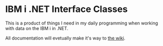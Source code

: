 IBM i .NET Interface Classes
=============================

This is a product of things I need in my daily programming when working with data on the IBM i in .NET. 

All documentation will evetually make it's way to [the wiki](https://github.com/MikeWills/IBM-i-.NET-Interface/wiki).